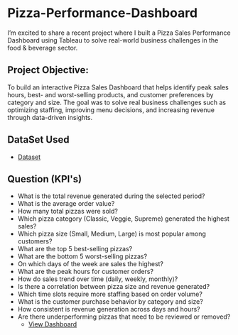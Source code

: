 # Pizza-Performance-Dashboard
I’m excited to share a recent project where I built a Pizza Sales Performance Dashboard using Tableau to solve real-world business challenges in the food & beverage sector.

## Project Objective:
To build an interactive Pizza Sales Dashboard that helps identify peak sales hours, best- and worst-selling products, and customer preferences by category and size. The goal was to solve real business challenges such as optimizing staffing, improving menu decisions, and increasing revenue through data-driven insights.

## DataSet Used
- <a href="https://github.com/Ayush1824/Pizza-Performance-Dashboard/blob/main/pizza_sales%20excel%20file.xlsx">Dataset</a>

## Question (KPI's)

- What is the total revenue generated during the selected period?
- What is the average order value?
- How many total pizzas were sold?
- Which pizza category (Classic, Veggie, Supreme) generated the highest sales?
- Which pizza size (Small, Medium, Large) is most popular among customers?
- What are the top 5 best-selling pizzas?
- What are the bottom 5 worst-selling pizzas?
- On which days of the week are sales the highest?
- What are the peak hours for customer orders?
- How do sales trend over time (daily, weekly, monthly)?
- Is there a correlation between pizza size and revenue generated?
- Which time slots require more staffing based on order volume?
- What is the customer purchase behavior by category and size?
- How consistent is revenue generation across days and hours?
- Are there underperforming pizzas that need to be reviewed or removed?
  - <a href=https://github.com/Ayush1824/Pizza-Performance-Dashboard/blob/main/Screenshot%202025-07-25%20174145.png> View Dashboard</a>
